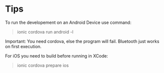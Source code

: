 # Tips

To run the developement on an Android Device use command:

> ionic cordova run android -l

Important: You need cordova, else the program will fail. Bluetooth just works on first execution.


For iOS you need to build before running in XCode:

> ionic cordova prepare ios
